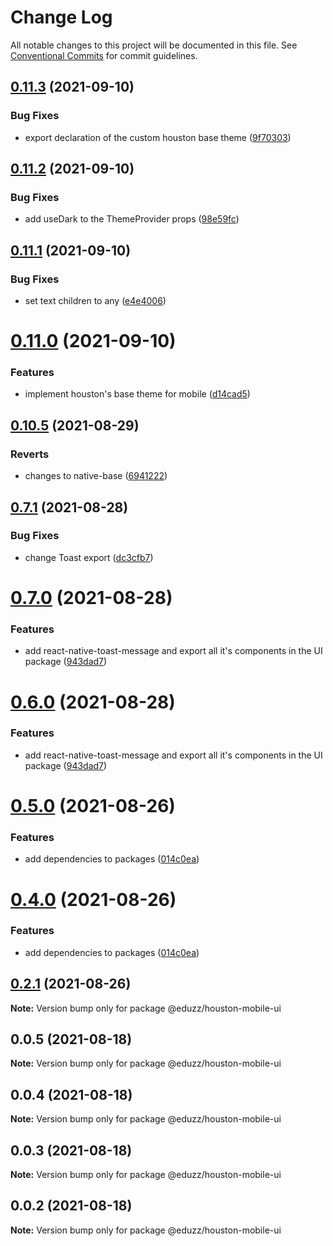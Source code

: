 # Change Log

All notable changes to this project will be documented in this file.
See [Conventional Commits](https://conventionalcommits.org) for commit guidelines.

## [0.11.3](https://github.com/eduzz/houston-mobile/compare/@eduzz/houston-mobile-ui@0.11.2...@eduzz/houston-mobile-ui@0.11.3) (2021-09-10)


### Bug Fixes

* export declaration of the custom houston base theme ([9f70303](https://github.com/eduzz/houston-mobile/commit/9f70303f7f28d29a05d08881040240b5a887090d))





## [0.11.2](https://github.com/eduzz/houston-mobile/compare/@eduzz/houston-mobile-ui@0.11.1...@eduzz/houston-mobile-ui@0.11.2) (2021-09-10)


### Bug Fixes

* add useDark to the ThemeProvider props ([98e59fc](https://github.com/eduzz/houston-mobile/commit/98e59fc943731a16f2ac594f85eb2c459429c5e1))





## [0.11.1](https://github.com/eduzz/houston-mobile/compare/@eduzz/houston-mobile-ui@0.11.0...@eduzz/houston-mobile-ui@0.11.1) (2021-09-10)


### Bug Fixes

* set text children to any ([e4e4006](https://github.com/eduzz/houston-mobile/commit/e4e4006852f448e9bb849dd5803f5a67757d5877))





# [0.11.0](https://github.com/eduzz/houston-mobile/compare/@eduzz/houston-mobile-ui@0.10.5...@eduzz/houston-mobile-ui@0.11.0) (2021-09-10)


### Features

* implement houston's base theme for mobile ([d14cad5](https://github.com/eduzz/houston-mobile/commit/d14cad50751f3ae62f0bd6bf2834bb0ede92d15f))





## [0.10.5](https://github.com/eduzz/houston-mobile/compare/@eduzz/houston-mobile-ui@0.7.1...@eduzz/houston-mobile-ui@0.10.5) (2021-08-29)


### Reverts

* changes to native-base ([6941222](https://github.com/eduzz/houston-mobile/commit/69412222df864b26dc7dabf10eed17a6ff55d157))





## [0.7.1](https://github.com/eduzz/houston-mobile/compare/@eduzz/houston-mobile-ui@0.7.0...@eduzz/houston-mobile-ui@0.7.1) (2021-08-28)


### Bug Fixes

* change Toast export ([dc3cfb7](https://github.com/eduzz/houston-mobile/commit/dc3cfb7b60ffa1c8eba29d94eb76bcd769c06f0d))





# [0.7.0](https://github.com/eduzz/houston-mobile/compare/@eduzz/houston-mobile-ui@0.5.0...@eduzz/houston-mobile-ui@0.7.0) (2021-08-28)


### Features

* add react-native-toast-message and export all it's components in the UI package ([943dad7](https://github.com/eduzz/houston-mobile/commit/943dad7824a8bebfdaea307495fb3fed0caa5905))





# [0.6.0](https://github.com/eduzz/houston-mobile/compare/@eduzz/houston-mobile-ui@0.5.0...@eduzz/houston-mobile-ui@0.6.0) (2021-08-28)


### Features

* add react-native-toast-message and export all it's components in the UI package ([943dad7](https://github.com/eduzz/houston-mobile/commit/943dad7824a8bebfdaea307495fb3fed0caa5905))





# [0.5.0](https://github.com/eduzz/houston-mobile/compare/@eduzz/houston-mobile-ui@0.2.1...@eduzz/houston-mobile-ui@0.5.0) (2021-08-26)


### Features

* add dependencies to packages ([014c0ea](https://github.com/eduzz/houston-mobile/commit/014c0ea2b1caf71fbf1c1d4fffcd57837ecb42a3))





# [0.4.0](https://github.com/eduzz/houston-mobile/compare/@eduzz/houston-mobile-ui@0.2.1...@eduzz/houston-mobile-ui@0.4.0) (2021-08-26)


### Features

* add dependencies to packages ([014c0ea](https://github.com/eduzz/houston-mobile/commit/014c0ea2b1caf71fbf1c1d4fffcd57837ecb42a3))





## [0.2.1](https://github.com/eduzz/houston-mobile/compare/@eduzz/houston-mobile-ui@0.0.5...@eduzz/houston-mobile-ui@0.2.1) (2021-08-26)

**Note:** Version bump only for package @eduzz/houston-mobile-ui





## 0.0.5 (2021-08-18)

**Note:** Version bump only for package @eduzz/houston-mobile-ui





## 0.0.4 (2021-08-18)

**Note:** Version bump only for package @eduzz/houston-mobile-ui





## 0.0.3 (2021-08-18)

**Note:** Version bump only for package @eduzz/houston-mobile-ui





## 0.0.2 (2021-08-18)

**Note:** Version bump only for package @eduzz/houston-mobile-ui
